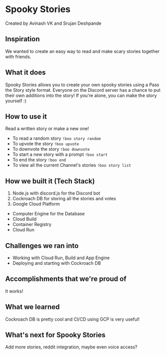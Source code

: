 # Spooky Stories
Created by Avinash VK and Srujan Deshpande

## Inspiration
We wanted to create an easy way to read and make scary stories together with friends.

## What it does
Spooky Stories allows you to create your own spooky stories using a Pass the Story style format. Everyone on the Discord server has a chance to put their own additions into the story! If you're alone, you can make the story yourself :)

## How to use it
Read a written story or make a new one!  
- To read a random story `!boo story random`
- To upvote the story `!boo upvote`
- To downvote the story `!boo downvote`
- To start a new story with a prompt `!boo start`
- To end the story `!boo end`
- To view all the current Channel's stories `!boo story list`

## How we built it (Tech Stack)
1. Node.js with discord.js for the Discord bot
2. Cockroach DB for storing all the stories and votes
3. Google Cloud Platform
  - Computer Engine for the Database
  - Cloud Build
  - Container Registry
  - Cloud Run

## Challenges we ran into
- Working with Cloud Run, Build and App Engine
- Deploying and starting with Cockroach DB

## Accomplishments that we're proud of
It works!

## What we learned
Cockroach DB is pretty cool and CI/CD using GCP is very useful!

## What's next for Spooky Stories
Add more stories, reddit integration, maybe even voice access?
